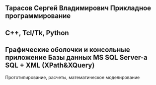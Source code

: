 Тарасов Сергей Владимирович
Прикладное программирование
----------------------------
C++, Tcl/Tk, Python
----------------------------
Графические оболочки и консольные приложение
Базы данных MS SQL Server-а
SQL + XML (XPath&XQuery)
----------------------------
Прототипирование, расчеты, математическое моделирование
